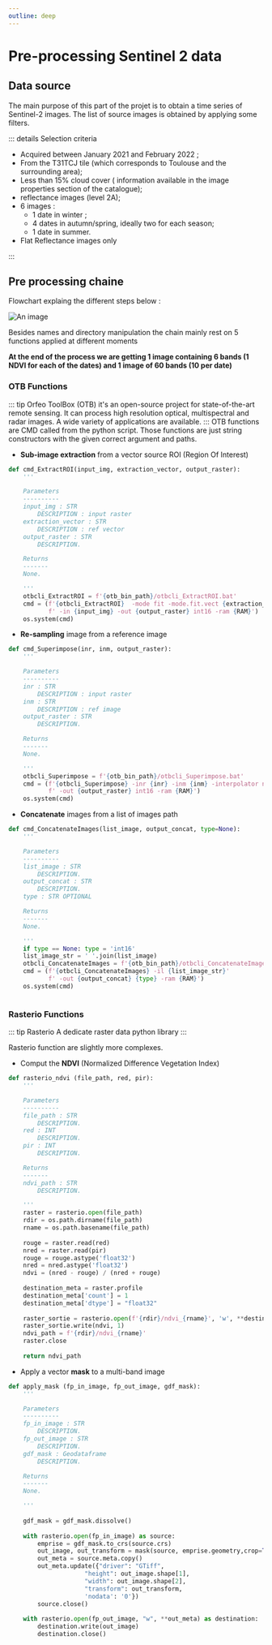```yaml
---
outline: deep
---
```

# Pre-processing Sentinel 2 data

## Data source

The main purpose of this part of the projet is to obtain a time series of Sentinel-2 images. The list of source images is obtained by applying some filters.

::: details Selection criteria

- Acquired between January 2021 and February 2022 ;
- From the T31TCJ tile (which corresponds to Toulouse and the surrounding area);
- Less than 15% cloud cover ( information  available in the image properties section of the catalogue);
- reflectance images (level 2A);
- 6 images :
  - 1 date in winter ;
  - 4 dates in autumn/spring, ideally two for each season;
  - 1 date in summer.
- Flat Reflectance images only

::: 

## Pre processing chaine

Flowchart explaing the different steps below :

![An image](./data/pre_processing.png)

Besides names and directory manipulation the chain mainly rest on 5 functions applied at different moments

**At the end of the process we are getting 1 image containing 6 bands (1 NDVI for each of the dates) and 1 image of 60 bands (10 per date)**

### OTB Functions

::: tip Orfeo ToolBox (OTB) 
it's an open-source project for state-of-the-art remote sensing. It can process high resolution optical, multispectral and radar images. A wide variety of applications are available.
:::
OTB functions are CMD called from the python script.
Those functions are just string constructors with the given correct argument and paths.

- **Sub-image extraction** from a vector source ROI (Region Of Interest)
```py 
def cmd_ExtractROI(input_img, extraction_vector, output_raster):
    '''

    Parameters
    ----------
    input_img : STR
        DESCRIPTION : input raster
    extraction_vector : STR
        DESCRIPTION : ref vector
    output_raster : STR
        DESCRIPTION.

    Returns
    -------
    None.

    '''
    otbcli_ExtractROI = f'{otb_bin_path}/otbcli_ExtractROI.bat'
    cmd = (f'{otbcli_ExtractROI}  -mode fit -mode.fit.vect {extraction_vector}'
           f' -in {input_img} -out {output_raster} int16 -ram {RAM}')
    os.system(cmd)


```
- **Re-sampling** image from a reference image
```py 
def cmd_Superimpose(inr, inm, output_raster):
    '''

    Parameters
    ----------
    inr : STR
        DESCRIPTION : input raster
    inm : STR
        DESCRIPTION : ref image
    output_raster : STR
        DESCRIPTION.

    Returns
    -------
    None.

    '''
    otbcli_Superimpose = f'{otb_bin_path}/otbcli_Superimpose.bat'
    cmd = (f'{otbcli_Superimpose} -inr {inr} -inm {inm} -interpolator nn'
           f' -out {output_raster} int16 -ram {RAM}')
    os.system(cmd)

```
- **Concatenate** images from a list of images path
```py 
def cmd_ConcatenateImages(list_image, output_concat, type=None):
    '''

    Parameters
    ----------
    list_image : STR
        DESCRIPTION.
    output_concat : STR
        DESCRIPTION.
    type : STR OPTIONAL

    Returns
    -------
    None.

    '''
    if type == None: type = 'int16'
    list_image_str = ' '.join(list_image)
    otbcli_ConcatenateImages = f'{otb_bin_path}/otbcli_ConcatenateImages.bat'
    cmd = (f'{otbcli_ConcatenateImages} -il {list_image_str}'
           f' -out {output_concat} {type} -ram {RAM}')
    os.system(cmd)



```

### Rasterio Functions
::: tip Rasterio
A dedicate raster data python library
:::

Rasterio function are slightly more complexes. 
- Comput the **NDVI** (Normalized Difference Vegetation Index)
```py 
def rasterio_ndvi (file_path, red, pir):
    '''

    Parameters
    ----------
    file_path : STR
        DESCRIPTION.
    red : INT
        DESCRIPTION.
    pir : INT
        DESCRIPTION.

    Returns
    -------
    ndvi_path : STR
        DESCRIPTION.

    '''
    raster = rasterio.open(file_path)
    rdir = os.path.dirname(file_path)
    rname = os.path.basename(file_path)
    
    rouge = raster.read(red)
    nred = raster.read(pir)
    rouge = rouge.astype('float32')
    nred = nred.astype('float32')
    ndvi = (nred - rouge) / (nred + rouge)
    
    destination_meta = raster.profile
    destination_meta['count'] = 1
    destination_meta['dtype'] = "float32"
    
    raster_sortie = rasterio.open(f'{rdir}/ndvi_{rname}', 'w', **destination_meta)
    raster_sortie.write(ndvi, 1)
    ndvi_path = f'{rdir}/ndvi_{rname}'
    raster.close
    
    return ndvi_path


```
- Apply a vector **mask** to a multi-band image
```py 
def apply_mask (fp_in_image, fp_out_image, gdf_mask):
    '''

    Parameters
    ----------
    fp_in_image : STR
        DESCRIPTION.
    fp_out_image : STR
        DESCRIPTION.
    gdf_mask : Geodataframe
        DESCRIPTION.

    Returns
    -------
    None.

    '''
    
    gdf_mask = gdf_mask.dissolve()
    
    with rasterio.open(fp_in_image) as source:
        emprise = gdf_mask.to_crs(source.crs)
        out_image, out_transform = mask(source, emprise.geometry,crop=True)
        out_meta = source.meta.copy() 
        out_meta.update({"driver": "GTiff", 
                     "height": out_image.shape[1], 
                     "width": out_image.shape[2],
                     "transform": out_transform,
                     'nodata': '0'})
        source.close()
        
    with rasterio.open(fp_out_image, "w", **out_meta) as destination:
        destination.write(out_image)
        destination.close()

```



